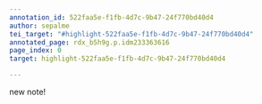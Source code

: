 ```yaml
---
annotation_id: 522faa5e-f1fb-4d7c-9b47-24f770bd40d4
author: sepalme
tei_target: "#highlight-522faa5e-f1fb-4d7c-9b47-24f770bd40d4"
annotated_page: rdx_b5h9g.p.idm233363616
page_index: 0
target: highlight-522faa5e-f1fb-4d7c-9b47-24f770bd40d4

---
```

new note!